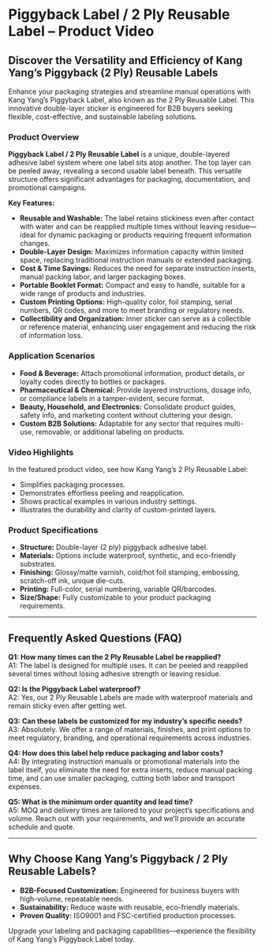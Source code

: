 # Piggyback Label / 2 Ply Reusable Label – Product Video

## Discover the Versatility and Efficiency of Kang Yang’s Piggyback (2 Ply) Reusable Labels

Enhance your packaging strategies and streamline manual operations with Kang Yang’s Piggyback Label, also known as the 2 Ply Reusable Label. This innovative double-layer sticker is engineered for B2B buyers seeking flexible, cost-effective, and sustainable labeling solutions.

### Product Overview

**Piggyback Label / 2 Ply Reusable Label** is a unique, double-layered adhesive label system where one label sits atop another. The top layer can be peeled away, revealing a second usable label beneath. This versatile structure offers significant advantages for packaging, documentation, and promotional campaigns.

**Key Features:**
- **Reusable and Washable:** The label retains stickiness even after contact with water and can be reapplied multiple times without leaving residue—ideal for dynamic packaging or products requiring frequent information changes.
- **Double-Layer Design:** Maximizes information capacity within limited space, replacing traditional instruction manuals or extended packaging.
- **Cost & Time Savings:** Reduces the need for separate instruction inserts, manual packing labor, and larger packaging boxes.
- **Portable Booklet Format:** Compact and easy to handle, suitable for a wide range of products and industries.
- **Custom Printing Options:** High-quality color, foil stamping, serial numbers, QR codes, and more to meet branding or regulatory needs.
- **Collectibility and Organization:** Inner sticker can serve as a collectible or reference material, enhancing user engagement and reducing the risk of information loss.

### Application Scenarios

- **Food & Beverage:** Attach promotional information, product details, or loyalty codes directly to bottles or packages.
- **Pharmaceutical & Chemical:** Provide layered instructions, dosage info, or compliance labels in a tamper-evident, secure format.
- **Beauty, Household, and Electronics:** Consolidate product guides, safety info, and marketing content without cluttering your design.
- **Custom B2B Solutions:** Adaptable for any sector that requires multi-use, removable, or additional labeling on products.

### Video Highlights

In the featured product video, see how Kang Yang’s 2 Ply Reusable Label:
- Simplifies packaging processes.
- Demonstrates effortless peeling and reapplication.
- Shows practical examples in various industry settings.
- Illustrates the durability and clarity of custom-printed layers.

### Product Specifications

- **Structure:** Double-layer (2 ply) piggyback adhesive label.
- **Materials:** Options include waterproof, synthetic, and eco-friendly substrates.
- **Finishing:** Glossy/matte varnish, cold/hot foil stamping, embossing, scratch-off ink, unique die-cuts.
- **Printing:** Full-color, serial numbering, variable QR/barcodes.
- **Size/Shape:** Fully customizable to your product packaging requirements.

---

## Frequently Asked Questions (FAQ)

**Q1: How many times can the 2 Ply Reusable Label be reapplied?**  
A1: The label is designed for multiple uses. It can be peeled and reapplied several times without losing adhesive strength or leaving residue.

**Q2: Is the Piggyback Label waterproof?**  
A2: Yes, our 2 Ply Reusable Labels are made with waterproof materials and remain sticky even after getting wet.

**Q3: Can these labels be customized for my industry’s specific needs?**  
A3: Absolutely. We offer a range of materials, finishes, and print options to meet regulatory, branding, and operational requirements across industries.

**Q4: How does this label help reduce packaging and labor costs?**  
A4: By integrating instruction manuals or promotional materials into the label itself, you eliminate the need for extra inserts, reduce manual packing time, and can use smaller packaging, cutting both labor and transport expenses.

**Q5: What is the minimum order quantity and lead time?**  
A5: MOQ and delivery times are tailored to your project’s specifications and volume. Reach out with your requirements, and we’ll provide an accurate schedule and quote.

---

## Why Choose Kang Yang’s Piggyback / 2 Ply Reusable Labels?

- **B2B-Focused Customization:** Engineered for business buyers with high-volume, repeatable needs.
- **Sustainability:** Reduce waste with reusable, eco-friendly materials.
- **Proven Quality:** ISO9001 and FSC-certified production processes.

Upgrade your labeling and packaging capabilities—experience the flexibility of Kang Yang’s Piggyback Label today.
